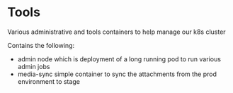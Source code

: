# Tools
Various administrative and tools containers to help manage our k8s cluster

Contains the following:

- admin node which is deployment of a long running pod to run various admin jobs
- media-sync simple container to sync the attachments from the prod environment to stage

